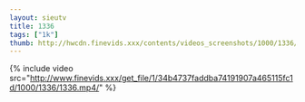 ```yaml
--- 
layout: sieutv
title: 1336
tags: ["1k"]
thumb: http://hwcdn.finevids.xxx/contents/videos_screenshots/1000/1336/preview.mp4.jpg
---
```

{% include video src="http://www.finevids.xxx/get_file/1/34b4737faddba74191907a465115fc1d/1000/1336/1336.mp4/" %} 
